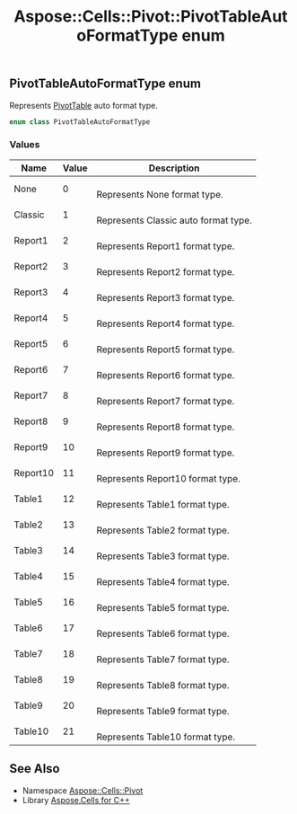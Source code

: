 ﻿---
title: Aspose::Cells::Pivot::PivotTableAutoFormatType enum
linktitle: PivotTableAutoFormatType
second_title: Aspose.Cells for C++ API Reference
description: 'Aspose::Cells::Pivot::PivotTableAutoFormatType enum. Represents PivotTable auto format type in C++.'
type: docs
weight: 3400
url: /cpp/aspose.cells.pivot/pivottableautoformattype/
---
## PivotTableAutoFormatType enum


Represents [PivotTable](../pivottable/) auto format type.

```cpp
enum class PivotTableAutoFormatType
```

### Values

| Name | Value | Description |
| --- | --- | --- |
| None | 0 | <br>Represents None format type. |
| Classic | 1 | <br>Represents Classic auto format type. |
| Report1 | 2 | <br>Represents Report1 format type. |
| Report2 | 3 | <br>Represents Report2 format type. |
| Report3 | 4 | <br>Represents Report3 format type. |
| Report4 | 5 | <br>Represents Report4 format type. |
| Report5 | 6 | <br>Represents Report5 format type. |
| Report6 | 7 | <br>Represents Report6 format type. |
| Report7 | 8 | <br>Represents Report7 format type. |
| Report8 | 9 | <br>Represents Report8 format type. |
| Report9 | 10 | <br>Represents Report9 format type. |
| Report10 | 11 | <br>Represents Report10 format type. |
| Table1 | 12 | <br>Represents Table1 format type. |
| Table2 | 13 | <br>Represents Table2 format type. |
| Table3 | 14 | <br>Represents Table3 format type. |
| Table4 | 15 | <br>Represents Table4 format type. |
| Table5 | 16 | <br>Represents Table5 format type. |
| Table6 | 17 | <br>Represents Table6 format type. |
| Table7 | 18 | <br>Represents Table7 format type. |
| Table8 | 19 | <br>Represents Table8 format type. |
| Table9 | 20 | <br>Represents Table9 format type. |
| Table10 | 21 | <br>Represents Table10 format type. |

## See Also

* Namespace [Aspose::Cells::Pivot](../)
* Library [Aspose.Cells for C++](../../)
